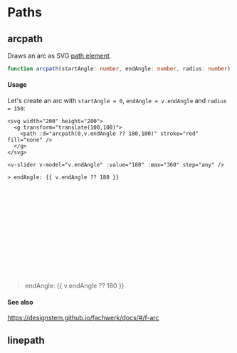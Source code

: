 # Paths

## arcpath

Draws an arc as SVG [path element](https://developer.mozilla.org/en-US/docs/Web/SVG/Tutorial/Paths).

```ts
function arcpath(startAngle: number, endAngle: number, radius: number): string;
```

#### Usage

Let's create an arc with `startAngle = 0`, `endAngle = v.endAngle` and `radius = 150`:

```md{3}
<svg width="200" height="200">
  <g transform="translate(100,100)">
    <path :d="arcpath(0,v.endAngle ?? 180,100)" stroke="red" fill="none" />
  </g>
</svg>

<v-slider v-model="v.endAngle" :value="180" :max="360" step="any" />

> endAngle: {{ v.endAngle ?? 180 }}
```

<svg width="200" height="200">
  <g transform="translate(100,100)">
    <path :d="arcpath(0,v.endAngle ?? 180,100)" stroke="red" fill="none" />
  </g>
</svg>

<v-slider v-model="v.endAngle" :value="180" :max="360" step="any" />

> endAngle: {{ v.endAngle ?? 180 }}

#### See also

https://designstem.github.io/fachwerk/docs/#/f-arc

## linepath

<svg width="200" height="200">
    <path :d="linepath(rectgrid(10,10,20))" stroke="red" fill="none" />
</svg>
